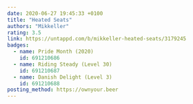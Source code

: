 ```yaml
---
date: 2020-06-27 19:45:33 +0100
title: "Heated Seats"
authors: "Mikkeller"
rating: 3.5
link: https://untappd.com/b/mikkeller-heated-seats/3179245
badges:
  - name: Pride Month (2020)
    id: 691210686
  - name: Riding Steady (Level 30)
    id: 691210687
  - name: Danish Delight (Level 3)
    id: 691210688
posting_method: https://ownyour.beer
---
```

